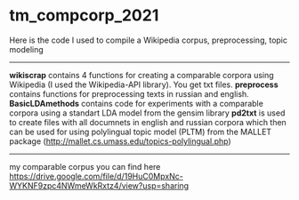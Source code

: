 # tm_compcorp_2021
Here is the code I used to compile a Wikipedia corpus, preprocessing, topic modeling
***
 **wikiscrap** contains 4 functions for creating a comparable corpora using Wikipedia (I used the Wikipedia-API library). You get txt files.
 **preprocess** contains functions for preprocessing texts in russian and english. 
 **BasicLDAmethods** contains code for experiments with a comparable corpora using a standart LDA model from the gensim library
 **pd2txt** is used to create files with all documnets in english and russian corpora which then can be used for using polylingual topic model (PLTM) from the MALLET package (http://mallet.cs.umass.edu/topics-polylingual.php)

 ***
 my comparable corpus you can find here https://drive.google.com/file/d/19HuC0MpxNc-WYKNF9zpc4NWmeWkRxtz4/view?usp=sharing
 
